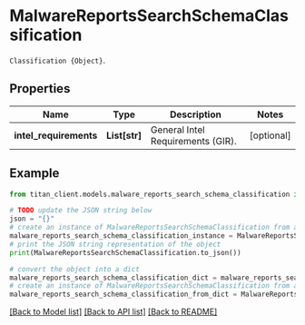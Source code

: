 # MalwareReportsSearchSchemaClassification

`Classification {Object}`.

## Properties

Name | Type | Description | Notes
------------ | ------------- | ------------- | -------------
**intel_requirements** | **List[str]** | General Intel Requirements (GIR). | [optional] 

## Example

```python
from titan_client.models.malware_reports_search_schema_classification import MalwareReportsSearchSchemaClassification

# TODO update the JSON string below
json = "{}"
# create an instance of MalwareReportsSearchSchemaClassification from a JSON string
malware_reports_search_schema_classification_instance = MalwareReportsSearchSchemaClassification.from_json(json)
# print the JSON string representation of the object
print(MalwareReportsSearchSchemaClassification.to_json())

# convert the object into a dict
malware_reports_search_schema_classification_dict = malware_reports_search_schema_classification_instance.to_dict()
# create an instance of MalwareReportsSearchSchemaClassification from a dict
malware_reports_search_schema_classification_from_dict = MalwareReportsSearchSchemaClassification.from_dict(malware_reports_search_schema_classification_dict)
```
[[Back to Model list]](../README.md#documentation-for-models) [[Back to API list]](../README.md#documentation-for-api-endpoints) [[Back to README]](../README.md)


